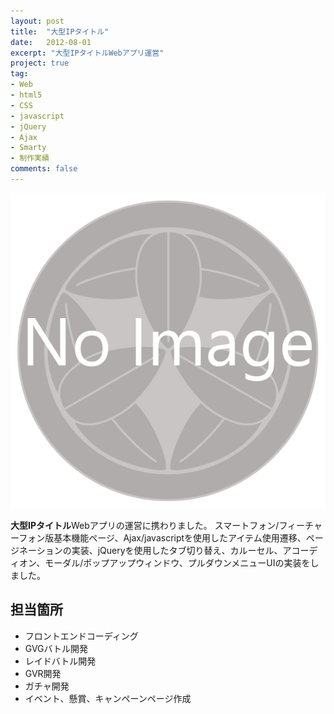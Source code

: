 ```yaml
---
layout: post
title:  "大型IPタイトル"
date:   2012-08-01
excerpt: "大型IPタイトルWebアプリ運営"
project: true
tag:
- Web
- html5
- CSS
- javascript
- jQuery
- Ajax
- Smarty
- 制作実績
comments: false
---
```


![大型IPタイトル](../assets/img/noimage.png)
<!-- <div class="center">
    <a href="http://senkin.gree-pf.net/" class="btn">Link</a>
</div> -->

<b>大型IPタイトル</b>Webアプリの運営に携わりました。
スマートフォン/フィーチャーフォン版基本機能ページ、Ajax/javascriptを使用したアイテム使用遷移、ページネーションの実装、jQueryを使用したタブ切り替え、カルーセル、アコーディオン、モーダル/ポップアップウィンドウ、プルダウンメニューUIの実装をしました。

## 担当箇所
* フロントエンドコーディング
* GVGバトル開発
* レイドバトル開発
* GVR開発
* ガチャ開発
* イベント、懸賞、キャンペーンページ作成
